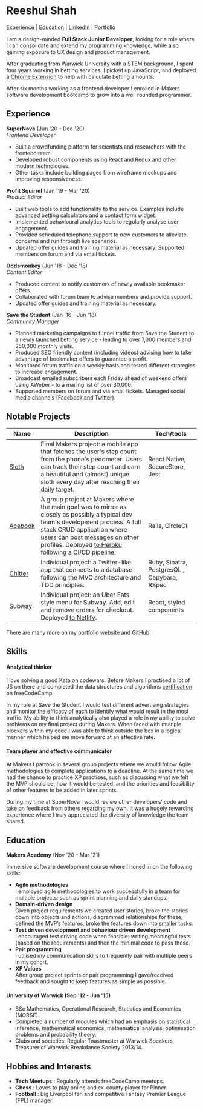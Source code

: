 # Reeshul Shah

[Experience](#experience) | [Education](#education) | [LinkedIn](http://www.linkedin.com/in/reeshul) | [Portfolio](https://reeshul.com)

I am a design-minded **Full Stack Junior Developer**, looking for a role where I can consolidate and extend my programming knowledge, while also gaining exposure to UX design and product management.

After graduating from Warwick University with a STEM background, I spent four years working in betting services. I picked up JavaScript, and deployed a [Chrome Extension](https://chrome.google.com/webstore/detail/cheeky-betting-plugin/pkklclgbjgmbcdbdfcifffbegblnpabc/related) to help with calculate betting amounts.

After six months working as a frontend developer I enrolled in Makers software development bootcamp to grow into a well rounded programmer.

## Experience

**SuperNova** (Jun '20 - Dec '20)  
_Frontend Developer_

- Built a crowdfunding platform for scientists and researchers with the frontend team.
- Developed robust components using React and Redux and other modern technologies.
- Other tasks include building pages from wireframe mockups and improving responsiveness.

**Profit Squirrel** (Jan '19 - Mar '20)  
_Product Editor_

- Built web tools to add functionality to the service. Examples include advanced betting calculators and a contact form widget.
- Implemented behavioural analytics tools to regularly analyse user engagement.
- Provided scheduled telephone support to new customers to alleviate concerns and run through live scenarios.
- Updated offer guides and training material as necessary. Supported members on forum and via email tickets.

**Oddsmonkey** (Jun '18 - Dec '18)  
_Content Editor_

- Produced content to notify customers of newly available bookmaker offers.
- Collaborated with forum team to advise members and provide support.
- Updated offer guides and training material as necessary.

**Save the Student** (Jan '16 - Jun '18)  
_Community Manager_

- Planned marketing campaigns to funnel traffic from Save the Student to a newly launched betting service - leading to over 7,000 members and 250,000 monthly visits.
- Produced SEO friendly content (including videos) advising how to take advantage of bookmaker offers to guarantee a profit.
- Monitored forum traffic on a weekly basis and tested different strategies to increase engagement.
- Broadcast emailed subscribers each Friday ahead of weekend offers using AWeber - to a mailing list of over 30,000.
- Supported members on forum and via email tickets. Managed social media channels (Facebook and Twitter).

## Notable Projects

| Name                         | Description       | Tech/tools        |
| ---------------------------- | ----------------- | ----------------- |
| [Sloth](https://github.com/reeshul/sloth)           | Final Makers project: a mobile app that fetches the user's step count from the phone's pedometer. Users can track their step count and earn a beautiful and (almost) unique sloth every day after reaching their daily target. | React Native, SecureStore, Jest |
| [Acebook](https://github.com/reeshul/acebook)           | A group project at Makers where the main goal was to mirror as closely as possibly a typical dev team's development process. A full stack CRUD application where users can post messages on other profiles. Deployed [to Heroku](http://hemo-acebook.herokuapp.com/) following a CI/CD pipeline.  | Rails, CircleCI |
| [Chitter](https://github.com/reeshul/chitter)           | Individual project: a Twitter-like app that connects to a database following the MVC architecture and TDD principles.| Ruby, Sinatra, PostgresQL , Capybara, RSpec|
| [Subway](https://github.com/reeshul/subway)           | Individual project: an Uber Eats style menu for Subway. Add, edit and remove orders for checkout. Deployed [to Netlify](https://vigilant-goldberg-82f00d.netlify.app/).  | React, styled components |

There are many more on my [portfolio website](https://reeshul.com) and [GitHub](https://github.com/Reeshul?tab=repositories). 

## Skills

#### Analytical thinker

I love solving a good Kata on codewars. Before Makers I practised a lot of JS on there and completed the data structures and algorithms [certification](https://www.freecodecamp.org/certification/reeshul/javascript-algorithms-and-data-structures) on freeCodeCamp.

In my role at Save the Student I would test different advertising strategies and monitor the efficacy of each to identify what would result in the most traffic. My ability to think analytically also played a role in my ability to solve problems on my final project during Makers. When faced with multiple blockers within my code I was able to think outside the box in a logical manner which helped me move forward at an effective rate.

#### Team player and effective communicator

At Makers I partook in several group projects where we would follow Agile methodologies to complete applications to a deadline. At the same time we had the chance to practice XP practises, such as discussing what we felt the MVP should be, how it would be tested, and the priorities and feasibility of other features to be added in later sprints.

During my time at SuperNova I would review other developers’ code and take on feedback from others regarding my own. It was a hugely rewarding experience where I truly appreciated the diversity of knowledge the team shared.

## Education

**Makers Academy** (Nov '20 - Mar '21)  

Immersive software development course where I honed in on the following skills:

- **Agile methodologies**<br />
I employed agile methodologies to work successfully in a team for multiple projects: such as sprint planning and daily standups.
- **Domain-driven design**<br />
Given project requirements we created user stories, broke the stories down into objects and actions, diagrammed relationships for these, defined the MVP’s features, broke the features down into smaller tasks. 
- **Test driven development and behaviour driven development**<br />
I encouraged test driving code when feasible: writing meaningful tests (based on the requirements) and then the minimal code to pass those.
- **Pair programming**<br />
I utilised my communication skills to frequently pair with multiple peers in my cohort.
- **XP Values**<br />
After group project sprints or pair programming I gave/received feedback and sought to keep features as simple as possible.


#### University of Warwick (Sep '12 - Jun '15)

- BSc Mathematics, Operational Research, Statistics and Economics (MORSE).
- Completed a number of modules which had an emphasis on statistical inference, mathematical economics, mathematical analysis, optimisation problems and probability theory.
- Clubs and societies: Regular Toastmaster at Warwick Speakers, Treasurer of Warwick Breakdance Society 2013/14.


## Hobbies and Interests

- **Tech Meetups** : Regularly attends freeCodeCamp meetups.
- **Chess** : Loves to play online and ex-county player for Pinner.
- **Football** : Big Liverpool fan and competitive Fantasy Premier League (FPL) manager.
